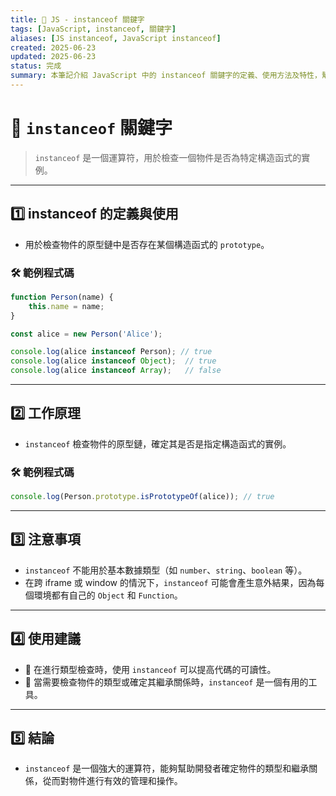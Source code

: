 ```yaml
---
title: 🔧 JS - instanceof 關鍵字
tags: [JavaScript, instanceof, 關鍵字]
aliases: [JS instanceof, JavaScript instanceof]
created: 2025-06-23
updated: 2025-06-23
status: 完成
summary: 本筆記介紹 JavaScript 中的 instanceof 關鍵字的定義、使用方法及特性，幫助理解物件的類型檢查。
---
```


# 🔧 `instanceof` 關鍵字

> `instanceof` 是一個運算符，用於檢查一個物件是否為特定構造函式的實例。

---
## 1️⃣ instanceof 的定義與使用

- 用於檢查物件的原型鏈中是否存在某個構造函式的 `prototype`。

### 🛠️ 範例程式碼

```javascript
function Person(name) {
    this.name = name;
}

const alice = new Person('Alice');

console.log(alice instanceof Person); // true
console.log(alice instanceof Object);  // true
console.log(alice instanceof Array);   // false
```

---
## 2️⃣ 工作原理

- `instanceof` 檢查物件的原型鏈，確定其是否是指定構造函式的實例。

### 🛠️ 範例程式碼

```javascript
console.log(Person.prototype.isPrototypeOf(alice)); // true
```

---
## 3️⃣ 注意事項

- `instanceof` 不能用於基本數據類型（如 `number`、`string`、`boolean` 等）。
- 在跨 iframe 或 window 的情況下，`instanceof` 可能會產生意外結果，因為每個環境都有自己的 `Object` 和 `Function`。

---
## 4️⃣ 使用建議

- 🔹 在進行類型檢查時，使用 `instanceof` 可以提高代碼的可讀性。
- 🔹 當需要檢查物件的類型或確定其繼承關係時，`instanceof` 是一個有用的工具。

---
## 5️⃣ 結論

- `instanceof` 是一個強大的運算符，能夠幫助開發者確定物件的類型和繼承關係，從而對物件進行有效的管理和操作。
